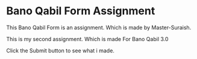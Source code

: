 # Bano Qabil Form Assignment

This Bano Qabil Form is an assignment. Which is made by Master-Suraish.

This is my second assignment. Which is made For Bano Qabil 3.0

Click the Submit button to see what i made.